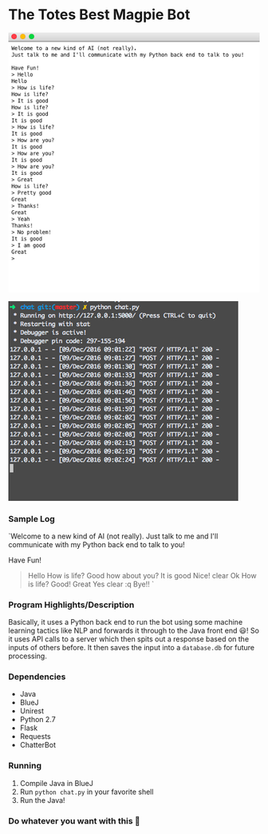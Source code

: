 # The Totes Best Magpie Bot

![alt text](https://raw.githubusercontent.com/DHS-APCSA-2016/LearningBot/master/Screen%20Shot%202016-12-09%20at%209.02.26%20AM.png "Logo Title Text 1")

![alt text](https://raw.githubusercontent.com/DHS-APCSA-2016/LearningBot/master/Screen%20Shot%202016-12-09%20at%209.02.35%20AM.png "Logo Title Text 1")

### Sample Log

`Welcome to a new kind of AI (not really). 
Just talk to me and I'll communicate with my Python back end to talk to you!

Have Fun!
> Hello
How is life?
> Good how about you?
It is good
> Nice!
clear
> Ok
How is life?
> Good!
Great
> Yes
clear
> :q
Bye!!
`

### Program Highlights/Description

Basically, it uses a Python back end to run the bot using some machine learning tactics like NLP and forwards it through to the Java front end :smiley:! So it uses API calls to a server which then spits out a response based on the inputs of others before. It then saves the input into a `database.db` for future processing.

### Dependencies

* Java
* BlueJ
* Unirest
* Python 2.7
* Flask
* Requests
* ChatterBot

### Running

1. Compile Java in BlueJ
2. Run `python chat.py` in your favorite shell
3. Run the Java!

### Do whatever you want with this :poop:
